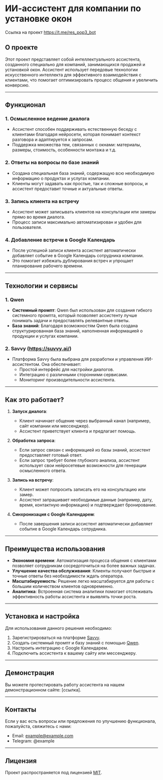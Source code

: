 # ИИ-ассистент для компании по установке окон
Ссылка на проект https://t.me/res_pop3_bot
## О проекте

Этот проект представляет собой интеллектуального ассистента, созданного специально для компаний, занимающихся продажей и установкой окон. Ассистент использует передовые технологии искусственного интеллекта для эффективного взаимодействия с клиентами, что помогает оптимизировать процесс общения и увеличить конверсию.

---

## Функционал

### 1. **Осмысленное ведение диалога**
   - Ассистент способен поддерживать естественную беседу с клиентами благодаря нейросети, которая понимает контекст разговора и адаптируется к запросам.
   - Поддержка множества тем, связанных с окнами: материалы, размеры, стоимость, особенности монтажа и т.д.

### 2. **Ответы на вопросы по базе знаний**
   - Создана специальная база знаний, содержащую всю необходимую информацию о продуктах и услугах компании.
   - Клиенты могут задавать как простые, так и сложные вопросы, и ассистент предоставит точные и актуальные ответы.

### 3. **Запись клиента на встречу**
   - Ассистент может записывать клиентов на консультации или замеры прямо во время диалога.
   - Процесс записи максимально автоматизирован и удобен для пользователя.

### 4. **Добавление встречи в Google Календарь**
   - После успешной записи клиента ассистент автоматически добавляет событие в Google Календарь сотрудника компании.
   - Это помогает избежать дублирования встреч и упрощает планирование рабочего времени.

---

## Технологии и сервисы

### 1. **Qwen**
   - **Системный промпт**: Qwen был использован для создания гибкого системного промпта, который позволяет ассистенту лучше понимать задачи и предоставлять релевантные ответы.
   - **База знаний**: Благодаря возможностям Qwen была создана структурированная база знаний, наполненная информацией о продукции и услугах компании.

### 2. **Savvy (https://suvvy.ai/)**
   - Платформа Savvy была выбрана для разработки и управления ИИ-ассистентом. Она обеспечивает:
     - Простой интерфейс для настройки диалогов.
     - Интеграцию с различными сторонними сервисами.
     - Мониторинг производительности ассистента.

---

## Как это работает?

1. **Запуск диалога**:
   - Клиент начинает общение через выбранный канал (например, сайт компании или мессенджер).
   - Ассистент приветствует клиента и предлагает помощь.

2. **Обработка запроса**:
   - Если запрос связан с информацией из базы знаний, ассистент предоставляет готовый ответ.
   - Если запрос требует более глубокого анализа, ассистент использует свои нейросетевые возможности для генерации осмысленного ответа.

3. **Запись на встречу**:
   - Клиент может попросить записать его на консультацию или замер.
   - Ассистент запрашивает необходимые данные (например, дату, время, контактную информацию) и подтверждает бронирование.

4. **Синхронизация с Google Календарем**:
   - После завершения записи ассистент автоматически добавляет событие в Google Календарь сотрудника.

---

## Преимущества использования

- **Экономия времени**: Автоматизация процесса общения с клиентами позволяет сотрудникам сосредоточиться на более важных задачах.
- **Улучшение качества обслуживания**: Клиенты получают быстрые и точные ответы без необходимости ждать оператора.
- **Масштабируемость**: Решение легко масштабируется для работы с большим количеством клиентов одновременно.
- **Аналитика**: Встроенная система аналитики помогает отслеживать эффективность работы ассистента и выявлять точки роста.

---

## Установка и настройка

Для использования данного решения необходимо:

1. Зарегистрироваться на платформе [Savvy](https://suvvy.ai/).
2. Создать системный промпт и базу знаний с помощью [Qwen](https://qwen.aliyun.com/).
3. Настроить интеграцию с Google Календарем.
4. Подключить ассистента к вашему сайту или мессенджеру.

---

## Демонстрация

Вы можете протестировать работу ассистента на нашем демонстрационном сайте: [ссылка].

---

## Контакты

Если у вас есть вопросы или предложения по улучшению функционала, пожалуйста, свяжитесь с нами:

- Email: example@example.com
- Telegram: @example

---

## Лицензия

Проект распространяется под лицензией [MIT](LICENSE).

